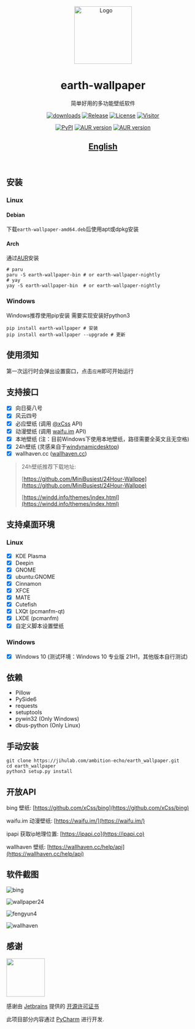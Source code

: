 <div align="center">
   <img width="150" height="150" src="https://jihulab.com/ambition-echo/earth_wallpaper/-/raw/main/assets/earth-wallpaper.png" alt="Logo">
   <br/>
  <h1 align="center"><b>earth-wallpaper</b></h1>
  简单好用的多功能壁纸软件
  <br/>
</div>

<div align="center">

[![downloads](https://img.shields.io/github/downloads/ambition-echo/earth_wallpaper/total)](https://github.com/ambition-echo/earth_wallpaper/releases)
[![Release](https://img.shields.io/github/v/release/ambition-echo/earth_wallpaper)](https://github.com/ambition-echo/earth_wallpaper/releases)
[![License](https://img.shields.io/github/license/ambition-echo/earth_wallpaper)](https://github.com/ambition-echo/earth_wallpaper/blob/main/LICENSE)
[![Visitor](https://visitor-badge.glitch.me/badge?page_id=ambition-echo.earth_wallpaper)](https://github.com/ambition-echo/earth_wallpaper)

[![PyPI](https://img.shields.io/pypi/v/earth-wallpaper?logo=python)](https://pypi.org/project/earth-wallpaper/)
[![AUR version](https://img.shields.io/aur/version/earth-wallpaper-bin?label=earth-wallpaper-bin&logo=archlinux)](https://aur.archlinux.org/packages/earth-wallpaper-bin)
[![AUR version](https://img.shields.io/aur/version/earth-wallpaper-nightly?label=earth-wallpaper-nightly&logo=archlinux)](https://aur.archlinux.org/packages/earth-wallpaper-nightly)
## [English](https://github.com/ambition-echo/earth_wallpaper/blob/main/docs/README.md)
</div>
<br/>

## 安装

### Linux

#### Debian

下载`earth-wallpaper-amd64.deb`后使用apt或dpkg安装

#### Arch

通过[AUR](https://aur.archlinux.org/packages?O=0&K=earth-wallpaper-)安装

```shell
# paru
paru -S earth-wallpaper-bin # or earth-wallpaper-nightly
# yay
yay -S earth-wallpaper-bin  # or earth-wallpaper-nightly
```

### Windows

Windows推荐使用pip安装
需要实现安装好python3

```shell
pip install earth-wallpaper # 安装
pip install earth-wallpaper --upgrade # 更新
```

## 使用须知

第一次运行时会弹出设置窗口，点击```应用```即可开始运行

## 支持接口

- [x] 向日葵八号
- [x] 风云四号
- [x] 必应壁纸 (调用 [@xCss](https://github.com/xCss/bing) API)
- [x] 动漫壁纸 (调用 [waifu.im](https://waifu.im/) API)
- [x] 本地壁纸 (注：目前Windows下使用本地壁纸，路径需要全英文且无空格)
- [x] 24h壁纸 (灵感来自于[windynamicdesktop](https://github.com/t1m0thyj/windynamicdesktop))
- [x] wallhaven.cc ([wallhaven.cc](https://wallhaven.cc))

> 24h壁纸推荐下载地址:
>
> [https://github.com/MiniBusiest/24Hour-Wallppe](https://github.com/MiniBusiest/24Hour-Wallppe)
>
> [https://windd.info/themes/index.html](https://windd.info/themes/index.html)

## 支持桌面环境

### Linux

- [x] KDE Plasma
- [x] Deepin
- [x] GNOME
- [x] ubuntu:GNOME
- [x] Cinnamon
- [x] XFCE
- [x] MATE
- [x] Cutefish
- [x] LXQt (pcmanfm-qt)
- [x] LXDE (pcmanfm)
- [x] 自定义脚本设置壁纸

### Windows

- [x] Windows 10 (测试环境：Windows 10 专业版 21H1，其他版本自行测试)

## 依赖

- Pillow
- PySide6
- requests
- setuptools
- pywin32 (Only Windows)
- dbus-python (Only Linux)

## 手动安装

```shell
git clone https://jihulab.com/ambition-echo/earth_wallpaper.git
cd earth_wallpaper
python3 setup.py install
```

## 开放API

bing 壁纸: [https://github.com/xCss/bing](https://github.com/xCss/bing)

waifu.im 动漫壁纸: [https://waifu.im/](https://waifu.im/)

ipapi 获取ip地理位置: [https://ipapi.co](https://ipapi.co)

wallhaven 壁纸: [https://wallhaven.cc/help/api](https://wallhaven.cc/help/api)

## 软件截图

![bing](https://jihulab.com/ambition-echo/earth_wallpaper/-/raw/main/assets/bing.png)

![wallpaper24](https://jihulab.com/ambition-echo/earth_wallpaper/-/raw/main/assets/wallpaper24.png)

![fengyun4](https://jihulab.com/ambition-echo/earth_wallpaper/-/raw/main/assets/fengyun4.png)

![wallhaven](https://jihulab.com/ambition-echo/earth_wallpaper/-/raw/main/assets/wallhaven.png)

## 感谢

<img src="https://www.jetbrains.com/shop/static/images/jetbrains-logo-inv.svg" height="100">

感谢由 [Jetbrains](https://www.jetbrains.com) 提供的 [开源许可证书](https://www.jetbrains.com/community/opensource/) 

此项目部分内容通过 [PyCharm](https://www.jetbrains.com/pycharm/) 进行开发.